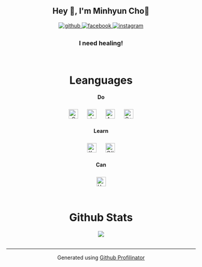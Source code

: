 

###       
## <div align="center">Hey 👋, I'm Minhyun Cho👀</div>  
  

<div align="center">
<a href="https://github.com/Jayfunf" target="_blank">
<img src=https://img.shields.io/badge/github-%2324292e.svg?&style=for-the-badge&logo=github&logoColor=white alt=github style="margin-bottom: 5px;" />
</a>
<a href="https://www.facebook.com/minhyuncho7925" target="_blank">
<img src=https://img.shields.io/badge/facebook-%232E87FB.svg?&style=for-the-badge&logo=facebook&logoColor=white alt=facebook style="margin-bottom: 5px;" />
</a>
<a href="https://instagram.com/jay_funf__5" target="_blank">
<img src=https://img.shields.io/badge/instagram-%23000000.svg?&style=for-the-badge&logo=instagram&logoColor=white alt=instagram style="margin-bottom: 5px;" />
</a>  
</div>  
  

### <div align="center">I need healing!</div>  
  

<br/>  

# <div align="center">Leanguages</div>  
  

**<div align="center">Do</div>**  
  

<div align="center">  
<img style="margin: 10px" src="https://profilinator.rishav.dev/skills-assets/c-original.svg" alt="C" height="25" />
<img style="margin: 10px" src="https://profilinator.rishav.dev/skills-assets/java-original-wordmark.svg" alt="Java" height="25" />  
<img style="margin: 10px" src="https://profilinator.rishav.dev/skills-assets/android-original-wordmark.svg" alt="Android" height="25" />
<img style="margin: 10px" src="https://profilinator.rishav.dev/skills-assets/cplusplus-original.svg" alt="C++" height="25" />
</div>  

**<div align="center">Learn</div>**  
  

<div align="center">   
<img style="margin: 10px" src="https://profilinator.rishav.dev/skills-assets/kotlinlang-icon.svg" alt="Kotlin" height="25" />
<img style="margin: 10px" src="https://profilinator.rishav.dev/skills-assets/csharp-original.svg" alt="C#" height="25" />
</div>  

**<div align="center">Can</div>**

<div align="center"> 
<img style="margin: 10px" src="https://profilinator.rishav.dev/skills-assets/unity.png" alt="Unity" height="25" />
</div> 



<br/>  

# <div align="center">Github Stats</div>  
  

<div align="center"><img src="https://github-readme-stats.vercel.app/api/top-langs/?username=jayfunf&hide_border=true&layout=compact" align="center" /></div>
<br />

----
<div align="center">Generated using <a href="https://profilinator.rishav.dev/" target="_blank">Github Profilinator</a></div>
